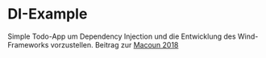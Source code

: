 # DI-Example

Simple Todo-App um Dependency Injection und die Entwicklung des Wind-Frameworks vorzustellen.
Beitrag zur [Macoun 2018](https://macoun.de/programm)